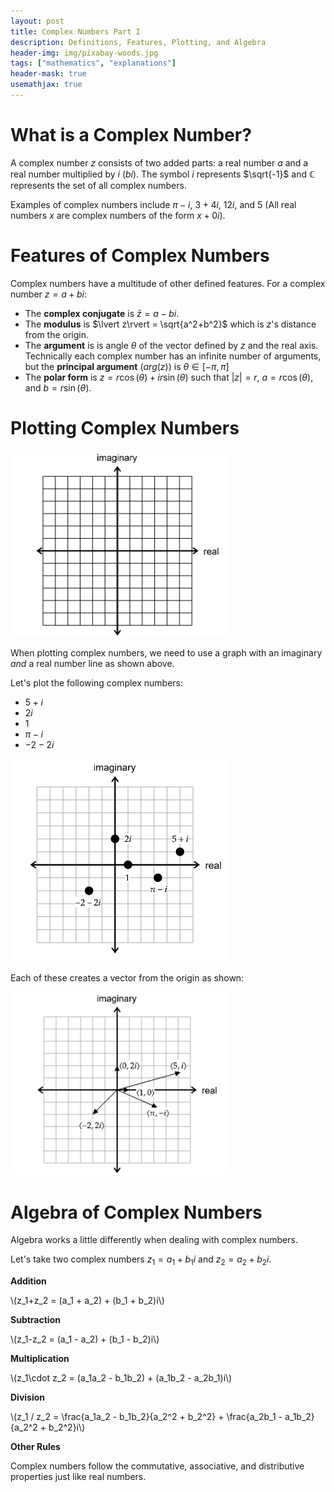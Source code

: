 ```yaml
---
layout: post
title: Complex Numbers Part I
description: Definitions, Features, Plotting, and Algebra
header-img: img/pixabay-woods.jpg
tags: ["mathematics", "explanations"]
header-mask: true
usemathjax: true
---
```


# What is a Complex Number?

A complex number $z$ consists of two added parts: a real number $a$ and a real number multiplied by $i$ ($bi$). The symbol $i$ represents $\sqrt{-1}$ and $\mathbb{C}$ represents the set of all complex numbers.

Examples of complex numbers include $\pi - i$, $3+4i$, $12i$, and $5$ (All real numbers $x$ are complex numbers of the form $x + 0i$).

# Features of Complex Numbers

Complex numbers have a multitude of other defined features. For a complex number $z = a + bi$:

- The **complex conjugate** is $\bar{z} = a- bi$.
- The **modulus** is $\lvert z\rvert = \sqrt{a^2+b^2}$ which is $z$'s distance from the origin.
- The **argument** is is  angle $\theta$ of the vector defined by $z$ and the real axis. Technically each complex number has an infinite number of arguments, but the **principal argument** ($arg(z)$) is $\theta\in[-\pi,\pi]$
- The **polar form** is $z = r\cos(\theta) + ir\sin(\theta)$ such that $\lvert z\rvert = r$, $a = r\cos(\theta)$, and $b = r\sin(\theta)$.

# Plotting Complex Numbers

<img src="https://raw.githubusercontent.com/kgerot/kgerot.github.io/main/img/graphs/blank-complex.PNG" width="350" />

When plotting complex numbers, we need to use a graph with an imaginary *and* a real number line as shown above. 

Let's plot the following complex numbers:
- $5+i$
- $2i$
- $1$
- $\pi - i$
- $-2-2i$

<img src="https://raw.githubusercontent.com/kgerot/kgerot.github.io/main/img/graphs/plotted-complex.PNG" width="350" />

Each of these creates a vector from the origin as shown:

<img src="https://raw.githubusercontent.com/kgerot/kgerot.github.io/main/img/graphs/vector-complex.PNG" width="350" />

# Algebra of Complex Numbers

Algebra works a little differently when dealing with complex numbers. 

Let's take two complex numbers $z_1 = a_1+b_1 i$ and $z_2 = a_2+b_2 i$.

**Addition**

\\(z_1+z_2 = (a_1 + a_2) + (b_1 + b_2)i\\)

**Subtraction**

\\(z_1-z_2 = (a_1 - a_2) + (b_1 - b_2)i\\)

**Multiplication**

\\(z_1\cdot z_2 = (a_1a_2 - b_1b_2) + (a_1b_2 - a_2b_1)i\\)

**Division**

\\(z_1 / z_2 = \frac{a_1a_2 - b_1b_2}{a_2^2 + b_2^2} + \frac{a_2b_1 - a_1b_2}{a_2^2 + b_2^2}i\\)

**Other Rules**

Complex numbers follow the commutative, associative, and distributive properties just like real numbers.
